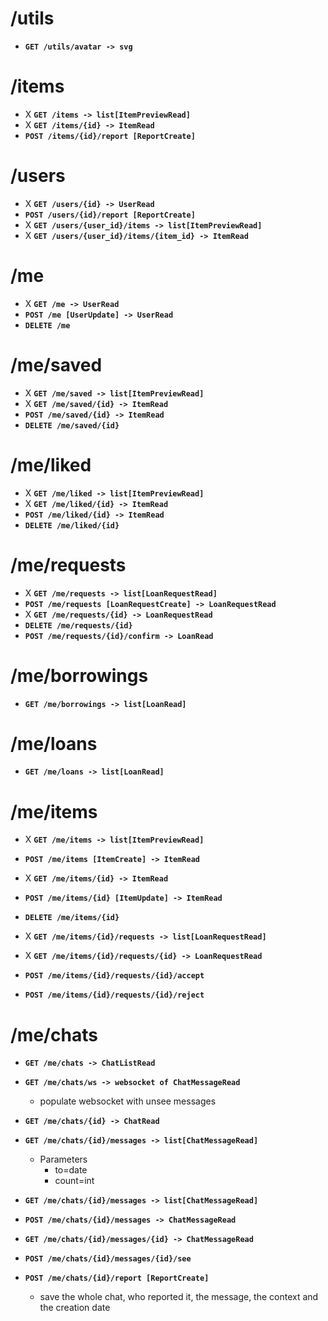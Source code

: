# /utils

- **`GET /utils/avatar -> svg`**

# /items 

 - X **`GET /items -> list[ItemPreviewRead]`**
-  X **`GET /items/{id} -> ItemRead`**
- **`POST /items/{id}/report [ReportCreate]`**

# /users

- X **`GET /users/{id} -> UserRead`**
- **`POST /users/{id}/report [ReportCreate]`**
- X **`GET /users/{user_id}/items -> list[ItemPreviewRead]`**
- X **`GET /users/{user_id}/items/{item_id} -> ItemRead`**

# /me

- X **`GET /me -> UserRead`**
- **`POST /me [UserUpdate] -> UserRead`**
- **`DELETE /me`**

# /me/saved

- X **`GET /me/saved -> list[ItemPreviewRead]`**
- X **`GET /me/saved/{id} -> ItemRead`**
- **`POST /me/saved/{id} -> ItemRead`**
- **`DELETE /me/saved/{id}`**

# /me/liked

- X **`GET /me/liked -> list[ItemPreviewRead]`**
- X **`GET /me/liked/{id} -> ItemRead`**
- **`POST /me/liked/{id} -> ItemRead`**
- **`DELETE /me/liked/{id}`**

# /me/requests

- X **`GET /me/requests -> list[LoanRequestRead]`**
- **`POST /me/requests [LoanRequestCreate] -> LoanRequestRead`**
- X **`GET /me/requests/{id} -> LoanRequestRead`**
- **`DELETE /me/requests/{id}`**
- **`POST /me/requests/{id}/confirm -> LoanRead`**

# /me/borrowings

- **`GET /me/borrowings -> list[LoanRead]`**

# /me/loans

- **`GET /me/loans -> list[LoanRead]`**

# /me/items

- X **`GET /me/items -> list[ItemPreviewRead]`**
- **`POST /me/items [ItemCreate] -> ItemRead`**
- X **`GET /me/items/{id} -> ItemRead`**
- **`POST /me/items/{id} [ItemUpdate] -> ItemRead`**
- **`DELETE /me/items/{id}`**

- X **`GET /me/items/{id}/requests -> list[LoanRequestRead]`**
- X **`GET /me/items/{id}/requests/{id} -> LoanRequestRead`**
- **`POST /me/items/{id}/requests/{id}/accept`**
- **`POST /me/items/{id}/requests/{id}/reject`**

# /me/chats

- **`GET /me/chats -> ChatListRead`**
- **`GET /me/chats/ws -> websocket of ChatMessageRead`**
  - populate websocket with unsee messages
- **`GET /me/chats/{id} -> ChatRead`**

- **`GET /me/chats/{id}/messages -> list[ChatMessageRead]`**
  - Parameters
    - to=date
    - count=int
- **`GET /me/chats/{id}/messages -> list[ChatMessageRead]`**
- **`POST /me/chats/{id}/messages -> ChatMessageRead`**
- **`GET /me/chats/{id}/messages/{id} -> ChatMessageRead`**
- **`POST /me/chats/{id}/messages/{id}/see`**

- **`POST /me/chats/{id}/report [ReportCreate]`**
  - save the whole chat, who reported it, the message, the context and the creation date
